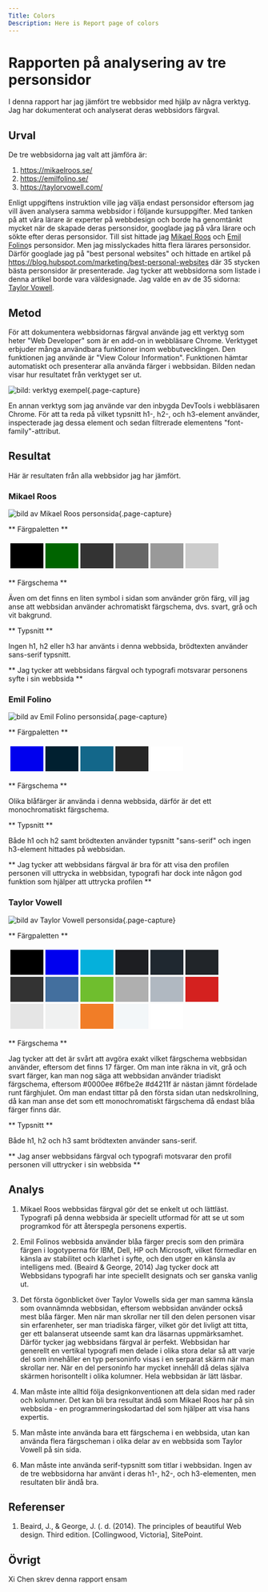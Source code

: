 ```yaml
---
Title: Colors
Description: Here is Report page of colors
---
```


Rapporten på analysering av tre personsidor
=======================

I denna rapport har jag jämfört tre webbsidor med hjälp av några verktyg. Jag har dokumenterat och analyserat deras webbsidors färgval.

Urval
-----------------------

De tre webbsidorna jag valt att jämföra är:
1. https://mikaelroos.se/
2. https://emilfolino.se/
3. https://taylorvowell.com/

Enligt uppgiftens instruktion ville jag välja endast personsidor eftersom jag vill även analysera samma webbsidor i följande kursuppgifter. Med tanken på att våra lärare är experter på webbdesign och borde ha genomtänkt mycket när de skapade deras personsidor, googlade jag på våra lärare och sökte efter deras personsidor. Till sist hittade jag [Mikael Roos](https://mikaelroos.se/) och [Emil Folino](https://emilfolino.se/)s personsidor. Men jag misslyckades hitta flera lärares personsidor. Därför googlade jag på "best personal websites" och hittade en artikel på https://blog.hubspot.com/marketing/best-personal-websites där 35 stycken bästa personsidor är presenterade. Jag tycker att webbsidorna som listade i denna artikel borde vara väldesignade. Jag valde en av de 35 sidorna: [Taylor Vowell](https://taylorvowell.com/). 

Metod
-----------------------

För att dokumentera webbsidornas färgval använde jag ett verktyg som heter "Web Developer" som är en add-on in webbläsare Chrome. Verktyget erbjuder många användbara funktioner inom webbutvecklingen. Den funktionen jag använde är "View Colour Information". Funktionen hämtar automatiskt och presenterar alla använda färger i webbsidan. Bilden nedan visar hur resultatet från verktyget ser ut.

![bild: verktyg exempel](%assets_url%/img/verktyg.png "verktyg exempel"){.page-capture}

En annan verktyg som jag använde var den inbygda DevTools i webbläsaren Chrome. För att ta reda på vilket typsnitt h1-, h2-, och h3-element använder, inspecterade jag dessa element och sedan filtrerade elementens "font-family"-attribut. 

Resultat
-----------------------
Här är resultaten från alla webbsidor jag har jämfört.

### Mikael Roos

![bild av Mikael Roos personsida](%assets_url%/img/mikaelroos.png "bild av Mikael Roos personsida"){.page-capture}

** Färgpaletten **
<table style="border-spacing: 4px; border-collapse: separate">
<tr>
<td style="height: 50px; width: 50px; background-color: #000">
<td style="height: 50px; width: 50px; background-color: #006400">
<td style="height: 50px; width: 50px; background-color: #333">
<td style="height: 50px; width: 50px; background-color: #666">
<td style="height: 50px; width: 50px; background-color: #999">
<td style="height: 50px; width: 50px; background-color: #ccc">
</tr>
</table>

** Färgschema **

Även om det finns en liten symbol i sidan som använder grön färg, vill jag anse att webbsidan använder achromatiskt färgschema, dvs. svart, grå och vit bakgrund.

** Typsnitt **

Ingen h1, h2 eller h3 har använts i denna webbsida, brödtexten använder sans-serif typsnitt.

**  Jag tycker att webbsidans färgval och typografi motsvarar personens syfte i sin webbsida **

### Emil Folino

![bild av Emil Folino personsida](%assets_url%/img/emilfolino.png "bild av Emil Folino personsida"){.page-capture}

** Färgpaletten **
<table style="border-spacing: 4px; border-collapse: separate">
<tr>
<td style="height: 50px; width: 50px; background-color: #00e">
<td style="height: 50px; width: 50px; background-color: #012030">
<td style="height: 50px; width: 50px; background-color: #13678a">
<td style="height: 50px; width: 50px; background-color: #262626">
<td style="height: 50px; width: 50px; background-color: #fff">
</tr>
</table>

** Färgschema **

Olika blåfärger är använda i denna webbsida, därför är det ett monochromatiskt färgschema.

** Typsnitt **

Både h1 och h2 samt brödtexten använder typsnitt "sans-serif" och ingen h3-element hittades på webbsidan.

** Jag tycker att webbsidans färgval är bra för att visa den profilen personen vill uttrycka in webbsidan, typografi har dock inte någon god funktion som hjälper att uttrycka profilen **

### Taylor Vowell

![bild av Taylor Vowell personsida](%assets_url%/img/taylorvowell.png "bild av Taylor Vowell personsida"){.page-capture}

** Färgpaletten **
<table style="border-spacing: 4px; border-collapse: separate">
<tr>
<td style="height: 50px; width: 50px; background-color: #000">
<td style="height: 50px; width: 50px; background-color: #00e">
<td style="height: 50px; width: 50px; background-color: #05b0db">
<td style="height: 50px; width: 50px; background-color: #1d1e22">
<td style="height: 50px; width: 50px; background-color: #1f2830">
<td style="height: 50px; width: 50px; background-color: #212529">
</tr>
<tr>
<td style="height: 50px; width: 50px; background-color: #333">
<td style="height: 50px; width: 50px; background-color: #436f9e">
<td style="height: 50px; width: 50px; background-color: #6fbe2e">
<td style="height: 50px; width: 50px; background-color: #afafaf">
<td style="height: 50px; width: 50px; background-color: #b0b8c1">
<td style="height: 50px; width: 50px; background-color: #d4211f">
</tr>
<tr>
<td style="height: 50px; width: 50px; background-color: #e5e5e5">
<td style="height: 50px; width: 50px; background-color: #f0f1f1">
<td style="height: 50px; width: 50px; background-color: #f17d27">
<td style="height: 50px; width: 50px; background-color: #f3f7f9">
<td style="height: 50px; width: 50px; background-color: #fff">
</tr>
</table>

** Färgschema **

Jag tycker att det är svårt att avgöra exakt vilket färgschema webbsidan använder, eftersom det finns 17 färger. Om man inte räkna in vit, grå och svart färger, kan man nog säga att webbsidan använder triadiskt färgschema, eftersom #0000ee #6fbe2e #d4211f är nästan jämnt fördelade runt färghjulet. Om man endast tittar på den första sidan utan nedskrollning, då kan man anse det som ett monochromatiskt färgschema då endast blåa färger finns där.

** Typsnitt **

Både h1, h2 och h3 samt brödtexten använder sans-serif.

** Jag anser webbsidans färgval och typografi motsvarar den profil personen vill uttrycker i sin webbsida **

Analys
-----------------------

1. Mikael Roos webbsidas färgval gör det se enkelt ut och lättläst. Typografi på denna webbsida är speciellt utformad för att se ut som programkod för att återspegla personens expertis.

2. Emil Folinos webbsida använder blåa färger precis som den primära färgen i logotyperna för IBM, Dell, HP och Microsoft, vilket förmedlar en känsla av stabilitet och klarhet i syfte, och den utger en känsla av intelligens med. (Beaird & George, 2014) Jag tycker dock att Webbsidans typografi har inte speciellt designats och ser ganska vanlig ut.

3. Det första ögonblicket över Taylor Vowells sida ger man samma känsla som ovannämnda webbsidan, eftersom webbsidan använder också mest blåa färger. Men när man skrollar ner till den delen personen visar sin erfarenheter, ser man triadiska färger, vilket gör det livligt att titta, ger ett balanserat utseende samt kan dra läsarnas uppmärksamhet. Därför tycker jag webbsidans färgval är perfekt. Webbsidan har generellt en vertikal typografi men delade i olika stora delar så att varje del som innehåller en typ personinfo visas i en serparat skärm när man skrollar ner. När en del personinfo har mycket innehåll då delas själva skärmen horisontellt i olika kolumner. Hela webbsidan är lätt läsbar.

4. Man måste inte alltid följa designkonventionen att dela sidan med rader och kolumner. Det kan bli bra resultat ändå som Mikael Roos har på sin webbsida - en programmeringskodartad del som hjälper att visa hans expertis.

5. Man måste inte använda bara ett färgschema i en webbsida, utan kan använda flera färgscheman i olika delar av en webbsida som Taylor Vowell på sin sida. 

6. Man måste inte använda serif-typsnitt som titlar i webbsidan. Ingen av de tre webbsidorna har använt i deras h1-, h2-, och h3-elementen, men resultaten blir ändå bra.

Referenser
-----------------------

1. Beaird, J., & George, J. (. d. (2014). The principles of beautiful Web design. Third edition. [Collingwood, Victoria], SitePoint.


Övrigt
-----------------------

Xi Chen skrev denna rapport ensam
